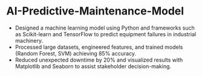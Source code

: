 # AI-Predictive-Maintenance-Model

- Designed a machine learning model using Python and frameworks such as Scikit-learn and TensorFlow to predict equipment failures in industrial machinery.
- Processed large datasets, engineered features, and trained models (Random Forest, SVM) achieving 85% accuracy.
- Reduced unexpected downtime by 20% and visualized results with Matplotlib and Seaborn to assist stakeholder decision-making.
